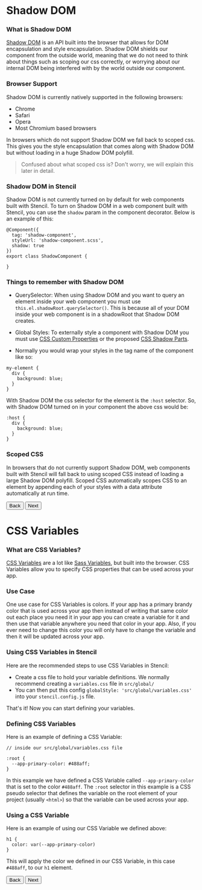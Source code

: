 # Shadow DOM

### What is Shadow DOM

[Shadow DOM](https://developers.google.com/web/fundamentals/web-components/shadowdom) is an API built into the browser that allows for DOM encapsulation and style encapsulation. Shadow DOM shields our component from the outside world, meaning that we do not need to think about things such as scoping our css correctly, or worrying about our internal DOM being interfered with by the world outside our component.

### Browser Support

Shadow DOM is currently natively supported in the following browsers:

- Chrome
- Safari
- Opera
- Most Chromium based browsers

In browsers which do not support Shadow DOM we fall back to scoped css. This gives you the style encapsulation that comes along with Shadow DOM but without loading in a huge Shadow DOM polyfill.

> Confused about what scoped css is? Don't worry, we will explain this later in detail.

### Shadow DOM in Stencil

Shadow DOM is not currently turned on by default for web components built with Stencil. To turn on Shadow DOM in a web component built with Stencil, you can use the `shadow` param in the component decorator. Below is an example of this:

```
@Component({
  tag: 'shadow-component',
  styleUrl: 'shadow-component.scss',
  shadow: true
})
export class ShadowComponent {

}
```

### Things to remember with Shadow DOM

- QuerySelector: When using Shadow DOM and you want to query an element inside your web component you must use `this.el.shadowRoot.querySelector()`. This is because all of your DOM inside your web component is in a shadowRoot that Shadow DOM creates.

- Global Styles: To externally style a component with Shadow DOM you must use [CSS Custom Properties](https://developer.mozilla.org/en-US/docs/Web/CSS/Using_CSS_variables) or the proposed [CSS Shadow Parts](https://meowni.ca/posts/part-theme-explainer/).

- Normally you would wrap your styles in the tag name of the component like so:

```
my-element {
  div {
    background: blue;
  }
}
```

With Shadow DOM the css selector for the element is the `:host` selector. So, with Shadow DOM turned on in your component the above css would be:

```
:host {
  div {
    background: blue;
  }
}
```

### Scoped CSS

In browsers that do not currently support Shadow DOM, web components built with Stencil will fall back to using scoped CSS instead of loading a large Shadow DOM polyfill. Scoped CSS automatically scopes CSS to an element by appending each of your styles with a data attribute automatically at run time.

<stencil-route-link url="/docs/service-workers" router="#router" custom="true">
  <button class="pull-left btn btn--secondary">
    Back
  </button>
</stencil-route-link>

<stencil-route-link url="/docs/distribution" custom="true">
  <button class="pull-right btn btn--primary">
    Next
  </button>
</stencil-route-link>


# CSS Variables

### What are CSS Variables?

[CSS Variables](https://developer.mozilla.org/en-US/docs/Web/CSS/Using_CSS_variables) are a lot like [Sass Variables](https://ionicframework.com/docs/theming/sass-variables/), but built into the browser. CSS Variables allow you to specify CSS properties that can be used across your app.

### Use Case

One use case for CSS Variables is colors. If your app has a primary brandy color that is used across your app then instead of writing that same color out each place you need it in your app you can create a variable for it and then use that variable anywhere you need that color in your app. Also, if you ever need to change this color you will only have to change the variable and then it will be updated across your app.

### Using CSS Variables in Stencil

Here are the recommended steps to use CSS Variables in Stencil:

- Create a css file to hold your variable definitions. We normally recommend creating a `variables.css` file in `src/global/`
- You can then put this config `globalStyle: 'src/global/variables.css'` into your `stencil.config.js` file.

That's it! Now you can start defining your variables.

### Defining CSS Variables

Here is an example of defining a CSS Variable:

```
// inside our src/global/variables.css file

:root {
  --app-primary-color: #488aff;
}
```

In this example we have defined a CSS Variable called `--app-primary-color` that is set to the color `#488aff`. The `:root` selector in this example is a CSS pseudo selector that defines the variable on the root element of your project (usually `<html>`) so that the variable can be used across your app.

### Using a CSS Variable

Here is an example of using our CSS Variable we defined above:

```
h1 {
  color: var(--app-primary-color)
}
```

This will apply the color we defined in our CSS Variable, in this case `#488aff`, to our `h1` element.

<stencil-route-link url="/docs/templating-jsx" router="#router" custom="true">
  <button class='pull-left btn btn--secondary'>
    Back
  </button>
</stencil-route-link>

<stencil-route-link url="/docs/forms" custom="true">
  <button class='pull-right btn btn--primary'>
    Next
  </button>
</stencil-route-link>
